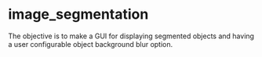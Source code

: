 # image_segmentation
The objective is to make a GUI for displaying segmented objects and having a user configurable object background blur option.
